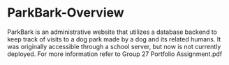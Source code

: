 # ParkBark-Overview

ParkBark is an administrative website that utilizes a database backend to keep track of visits to a dog park made by a dog and its related humans.
It was originally accessible through a school server, but now is not currently deployed.
For more information refer to Group 27 Portfolio Assignment.pdf
